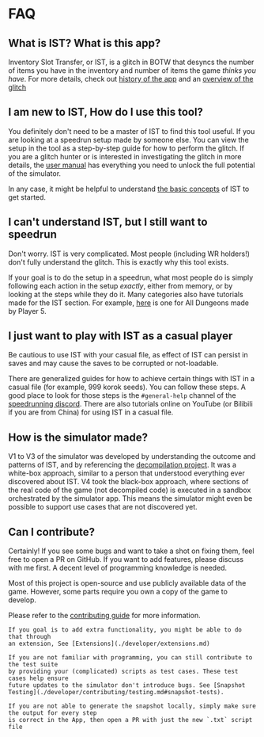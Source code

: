 # FAQ

## What is IST? What is this app?
Inventory Slot Transfer, or IST, is a glitch in BOTW that desyncs the number of 
items you have in the inventory and number of items the game *thinks you have*.
For more details, check out [history of the app](./history.md) and an 
[overview of the glitch](./ist/index.md)

## I am new to IST, How do I use this tool?
You definitely don't need to be a master of IST to find this tool useful.
If you are looking at a speedrun setup made by someone else. 
You can view the setup in the tool as a step-by-step guide for how to perform
the glitch. If you are a glitch hunter or is interested in investigating
the glitch in more details, the [user manual](./user/index.md) has everything
you need to unlock the full potential of the simulator.

In any case, it might be helpful to understand [the basic concepts](./ist/basics.md)
of IST to get started.

## I can't understand IST, but I still want to speedrun
Don't worry. IST is very complicated. Most people (including WR holders!)
don't fully understand the glitch. This is exactly why this tool exists.

If your goal is to do the setup in a speedrun, what most people do is 
simply following each action in the setup *exactly*, either from memory,
or by looking at the steps while they do it.
Many categories also have tutorials made for the IST section. For example,
[here](https://www.youtube.com/watch?v=NZBmu9hEZY0) is one for All Dungeons
made by Player 5.

## I just want to play with IST as a casual player
Be cautious to use IST with your casual file, as effect of IST can persist
in saves and may cause the saves to be corrupted or not-loadable.

There are generalized guides for how to achieve certain things with IST
in a casual file (for example, <skyb>999 korok seeds</skyb>). You can follow
these steps. A good place to look for those steps is the `#general-help`
channel of the [speedrunning discord](./welcome.md#discord).
There are also tutorials online on YouTube (or Bilibili if you are from China)
for using IST in a casual file.

## How is the simulator made?
V1 to V3 of the simulator was developed by understanding the outcome
and patterns of IST, and by referencing the [decompilation project](https://github.com/zeldaret/botw).
It was a white-box approach, similar to a person that understood everything ever discovered about IST.
V4 took the black-box approach, where sections of the real code of the game (not decompiled code)
is executed in a sandbox orchestrated by the simulator app. This means the simulator
might even be possible to support use cases that are not discovered yet.

## Can I contribute?
Certainly! If you see some bugs and want to take a shot on fixing them,
feel free to open a PR on GitHub. If you want to add features, please discuss
with me first. A decent level of programming knowledge is needed.

Most of this project is open-source and use publicly available data of the game.
However, some parts require you own a copy of the game to develop.

Please refer to the [contributing guide](./developer/contributing.md) for more information.

```admonish note
If you goal is to add extra functionality, you might be able to do that through
an extension, See [Extensions](./developer/extensions.md)
```
```admonish note
If you are not familiar with programming, you can still contribute to the test suite
by providing your (complicated) scripts as test cases. These test cases help ensure
future updates to the simulator don't introduce bugs. See [Snapshot Testing](./developer/contributing/testing.md#snapshot-tests).

If you are not able to generate the snapshot locally, simply make sure the output for every step
is correct in the App, then open a PR with just the new `.txt` script file
```





